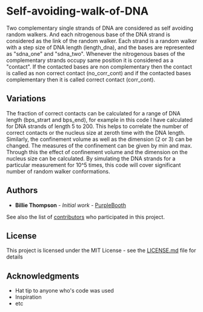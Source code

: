 # Self-avoiding-walk-of-DNA
Two complementary single strands of DNA are considered as self avoiding random walkers. And each nitrogenous base of the DNA strand is considered as the link of the random walker. Each strand is a random walker with a step size of DNA length (length_dna), and the bases are represented as "sdna_one" and "sdna_two". Whenever the nitrogenous bases of the complementary strands occupy same position it is considered as a "contact". If the contacted bases are non complementary then the contact is called as non correct contact (no_corr_cont) and if the contacted bases complementary then it is called correct contact (corr_cont).

## Variations
The fraction of correct contacts can be calculated for a range of DNA length (bps_strart and bps_end), for example in this code I have calculated for DNA strands of length 5 to 200. This helps to correlate the number of correct contacts or the nucleus size at zeroth time with the DNA length. 
Similarly, the confinement volume as well as the dimension (2 or 3) can be changed. The measures of the confinement can be given by min and max. Through this the effect of confinement volume and the dimension on the nucleus size can be calculated. 
By simulating the DNA strands for a particular measurement for 10^5 times, this code will cover significant number of random walker conformations.

## Authors

* **Billie Thompson** - *Initial work* - [PurpleBooth](https://github.com/PurpleBooth)

See also the list of [contributors](https://github.com/your/project/contributors) who participated in this project.

## License

This project is licensed under the MIT License - see the [LICENSE.md](LICENSE.md) file for details

## Acknowledgments

* Hat tip to anyone who's code was used
* Inspiration
* etc
